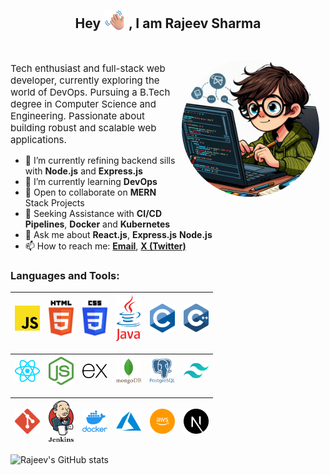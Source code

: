 <!--
**rajeev033/rajeev033** is a ✨ _special_ ✨ repository because its `README.md` (this file) appears on your GitHub profile. -->
<h2 align='center'> Hey <img src='./assets/waving-hand.png' height="35px" style='vertical-align:bottom'> , I am Rajeev Sharma</h2><br>



<img align="right" alt="Coding" width="220px" max-height="220px" src="./assets/image.jpg" style="border-radius: 50%; max-width: 100%; margin-bottom:10px; padding:10px" />

<p style="font-size:15px">Tech enthusiast and full-stack web developer, currently exploring the world of DevOps. Pursuing a B.Tech degree in Computer Science and Engineering. Passionate about building robust and scalable web applications.</p>

- 🔭 I’m currently refining backend sills with **Node.js** and **Express.js** 
- 🌱 I’m currently learning **DevOps**
- 👯 Open to collaborate on **MERN** Stack Projects
- 🤔 Seeking Assistance with **CI/CD Pipelines**, **Docker** and **Kubernetes**
- 💬 Ask me about **React.js**, **Express.js** **Node.js**
- 📫 How to reach me: **[Email](rajeev.s.2403@gmail.com)**, **[X (Twitter)](https://twitter.com/rajeev_s24)**
 <!--😄 Pronouns: ...
 ⚡ Fun fact: ...-->

<h3 align="left">Languages and Tools:</h3>





<img title="JavaScript" alt="JavaScript" width="40px" src="./assets/js.png">|<img title="HTML" alt="HTML5" width="40px" src="./assets/html.png">|<img title="CSS" alt="CSS" width="40px" src="./assets/css.png">|<img title="java" alt="java" width="40px" src="./assets/java.png">|<img title="C" alt="C" width="40px" src="./assets/c.png">|<img title="cpp" alt="cpp" width="40px" src="./assets/cpp.png">
|---|---|---|---|---|---|

<img title="React" alt="React" width="40px" src="./assets/react.png">|<img title="node" alt="Node" width="40px" src="./assets/node.png">|<img title="express" alt="express" width="40px" src="./assets/express.png">|<img title="mongo" alt="mongo" width="40px" src="./assets/mongo.png">|<img title="JavaScript" alt="JavaScript" width="40px" src="./assets/postgresql.png">|<img title="tailwind" alt="tailwind" width="40px" src="./assets/tailwind.png">
|---|---|---|---|---|---|

<img title="git" alt="git" width="40px" src="./assets/git.png">|<img title="jenkins" alt="jenkins" width="40px" src="./assets/jenkins.png">|<img title="docker" alt="docker" width="40px" src="./assets/docker.png">|<img title="azure" alt="azure" width="40px" src="./assets/azure.png">|<img title="aws" alt="aws" width="40px" src="./assets/aws.png">|<img title="next" alt="next" width="40px" src="./assets/next.png">
|---|---|---|---|---|---|



![Rajeev's GitHub stats](https://github-readme-stats.vercel.app/api?username=rajeev033&show_icons=true&theme=merko)
